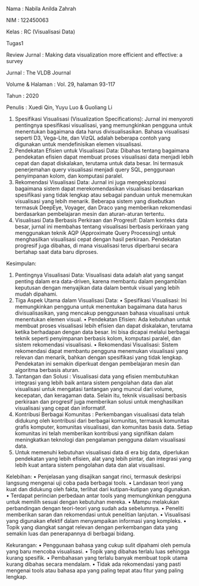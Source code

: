 Nama 			    :  Nabila Anilda Zahrah

NIM			        :  122450063

Kelas 			    :  RC (Visualisasi Data)

Tugas1

Review Jurnal		:  Making data visualization more efficient and effective: a survey

Jurnal              : The VLDB Journal

Volume & Halaman    : Vol. 29, halaman 93-117

Tahun            	: 2020

Penulis      		: Xuedi Qin, Yuyu Luo & Guoliang Li


1.	Spesifikasi Visualisasi (Visualization Specifications):
    Jurnal ini menyoroti pentingnya spesifikasi visualisasi, yang memungkinkan pengguna untuk menentukan bagaimana data          harus divisualisasikan. Bahasa visualisasi seperti D3, Vega-Lite, dan VizQL adalah beberapa contoh yang digunakan untuk      mendefinisikan elemen visualisasi.
2.	Pendekatan Efisien untuk Visualisasi Data:
    Dibahas tentang bagaimana pendekatan efisien dapat membuat proses visualisasi data menjadi lebih cepat dan dapat             diskalakan, terutama untuk data besar. Ini termasuk penerjemahan query visualisasi menjadi query SQL, penggunaan             penyimpanan kolom, dan komputasi paralel.
3.	Rekomendasi Visualisasi Data:
    Jurnal ini juga mengeksplorasi bagaimana sistem dapat merekomendasikan visualisasi berdasarkan spesifikasi yang tidak        lengkap atau sebagai panduan untuk menemukan visualisasi yang lebih menarik. Beberapa sistem yang disebutkan termasuk        DeepEye, Voyager, dan Draco yang memberikan rekomendasi berdasarkan pembelajaran mesin dan aturan-aturan tertentu.
4.	Visualisasi Data Berbasis Perkiraan dan Progresif:
    Dalam konteks data besar, jurnal ini membahas tentang visualisasi berbasis perkiraan yang menggunakan teknik AQP             (Approximate Query Processing) untuk menghasilkan visualisasi cepat dengan hasil perkiraan. Pendekatan progresif juga        dibahas, di mana visualisasi terus diperbarui secara bertahap saat data baru diproses.

Kesimpulan:
1.	Pentingnya Visualisasi Data:
    Visualisasi data adalah alat yang sangat penting dalam era data-driven, karena membantu dalam pengambilan keputusan          dengan menyajikan data dalam bentuk visual yang lebih mudah dipahami.
2.	Tiga Aspek Utama dalam Visualisasi Data:
   •	 Spesifikasi Visualisasi: Ini memungkinkan pengguna untuk menentukan bagaimana data harus divisualisasikan, yang              mencakup penggunaan bahasa visualisasi untuk menentukan elemen visual.
   •	Pendekatan Efisien: Ada kebutuhan untuk membuat proses visualisasi lebih efisien dan dapat diskalakan, terutama              ketika berhadapan dengan data besar. Ini bisa dicapai melalui berbagai teknik seperti penyimpanan berbasis kolom,            komputasi paralel, dan sistem rekomendasi visualisasi.
   •	Rekomendasi Visualisasi: Sistem rekomendasi dapat membantu pengguna menemukan visualisasi yang relevan dan menarik,          bahkan dengan spesifikasi yang tidak lengkap. Pendekatan ini semakin diperkuat dengan pembelajaran mesin dan                 algoritma berbasis aturan.
3.	Tantangan dan Solusi : Visualisasi data yang efisien membutuhkan integrasi yang lebih baik antara sistem pengolahan data     dan alat visualisasi untuk mengatasi tantangan yang muncul dari volume, kecepatan, dan keragaman data. Selain itu,           teknik visualisasi berbasis perkiraan dan progresif juga memberikan solusi untuk menghasilkan visualisasi yang cepat dan     informatif.
4.	Kontribusi Berbagai Komunitas : Perkembangan visualisasi data telah didukung oleh kontribusi dari berbagai komunitas,        termasuk komunitas grafis komputer, komunitas visualisasi, dan komunitas basis data. Setiap komunitas ini telah              memberikan kontribusi yang signifikan dalam meningkatkan teknologi dan pengalaman pengguna dalam visualisasi data.
5.	Untuk memenuhi kebutuhan visualisasi data di era big data, diperlukan pendekatan yang lebih efisien, alat yang lebih         pintar, dan integrasi yang lebih kuat antara sistem pengolahan data dan alat visualisasi.

Kelebihan:
•	Penjelasan yang disajikan sangat rinci, termasuk deskripsi langsung mengenai uji coba pada berbagai tools.
•	Landasan teori yang kuat dan didukung oleh fakta, terlihat dari kutipan-kutipan yang digunakan.
•	Terdapat perincian perbedaan antar tools yang memungkinkan pengguna untuk memilih sesuai dengan kebutuhan mereka.
•	Mampu melakukan perbandingan dengan teori-teori yang sudah ada sebelumnya.
•	Peneliti memberikan saran dan rekomendasi untuk penelitian lanjutan.
•	Visualisasi yang digunakan efektif dalam menyampaikan informasi yang kompleks.
•	 Topik yang diangkat sangat relevan dengan perkembangan data yang semakin luas dan  penerapannya di berbagai bidang.

Kekurangan:
•	Penggunaan bahasa yang cukup sulit dipahami oleh pemula yang baru mencoba visualisasi.
•	Topik yang dibahas terlalu luas sehingga kurang spesifik.
•	Pembahasan yang terlalu banyak membuat topik utama kurang dibahas secara mendalam.
•	Tidak ada rekomendasi yang pasti mengenai tools atau bahasa apa yang paling tepat atau fitur yang paling lengkap.
